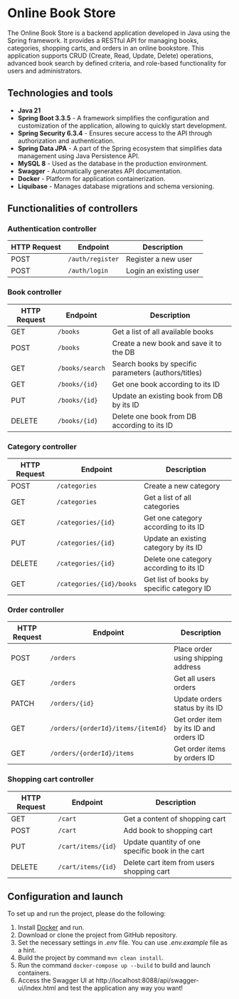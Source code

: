 # Online Book Store

The Online Book Store is a backend application developed in Java using the Spring framework.
It provides a RESTful API for managing books, categories, shopping carts, and orders in an online bookstore.
This application supports CRUD (Create, Read, Update, Delete) operations, advanced book search by defined criteria, and role-based functionality for users and administrators.

## Technologies and tools

- **Java 21**
- **Spring Boot 3.3.5** -
  A framework simplifies the configuration and customization of the application, allowing to quickly start development.
- **Spring Security 6.3.4** - Ensures secure access to the API through authorization and authentication.
- **Spring Data JPA** - A part of the Spring ecosystem that simplifies data management using Java Persistence API.
- **MySQL 8** - Used as the database in the production environment.
- **Swagger** - Automatically generates API documentation.
- **Docker** - Platform for application containerization.
- **Liquibase** - Manages database migrations and schema versioning.

## Functionalities of controllers
### Authentication controller
| HTTP Request | Endpoint         | Description            |
|--------------|------------------|------------------------|
| POST         | `/auth/register` | Register a new user    |
| POST         | `/auth/login`    | Login an existing user |

### Book controller
| HTTP Request | Endpoint        | Description                                          |
|--------------|-----------------|------------------------------------------------------|
| GET          | `/books`        | Get a list of all available books                    |
| POST         | `/books`        | Create a new book and save it to the DB              |
| GET          | `/books/search` | Search books by specific parameters (authors/titles) |
| GET          | `/books/{id}`   | Get one book according to its ID                     |
| PUT          | `/books/{id}`   | Update an existing book from DB by its ID            |
| DELETE       | `/books/{id} `  | Delete one book from DB according to its ID          |

### Category controller
| HTTP Request | Endpoint                 | Description                               |
|--------------|--------------------------|-------------------------------------------|
| POST         | `/categories`            | Create a new category                     |
| GET          | `/categories`            | Get a list of all categories              |
| GET          | `/categories/{id}`       | Get one category according to its ID      |
| PUT          | `/categories/{id}`       | Update an existing category by its ID     |
| DELETE       | `/categories/{id}`       | Delete one category according to its ID   |
| GET          | `/categories/{id}/books` | Get list of books by specific category ID |

### Order controller
| HTTP Request | Endpoint                           | Description                            |
|--------------|------------------------------------|----------------------------------------|
| POST         | `/orders`                          | Place order using shipping address     |
| GET          | `/orders`                          | Get all users orders                   |
| PATCH        | `/orders/{id}`                     | Update orders status by its ID         |
| GET          | `/orders/{orderId}/items/{itemId}` | Get order item by its ID and orders ID |
| GET          | `/orders/{orderId}/items`          | Get order items by orders ID           |

### Shopping cart controller
| HTTP Request | Endpoint           | Description                                      |
|--------------|--------------------|--------------------------------------------------|
| GET          | `/cart`            | Get a content of shopping cart                   |
| POST         | `/cart`            | Add book to shopping cart                        |
| PUT          | `/cart/items/{id}` | Update quantity of one specific book in the cart |
| DELETE       | `/cart/items/{id}` | Delete cart item from users shopping cart        |

## Configuration and launch

To set up and run the project, please do the following:
1. Install [Docker](https://www.docker.com/products/docker-desktop/) and run.
2. Download or clone the project from GitHub repository.
3. Set the necessary settings in *.env* file. You can use *.env.example* file as a hint.
4. Build the project by command `mvn clean install`.
5. Run the command `docker-compose up --build` to build and launch containers.
6. Access the Swagger UI at http://localhost:8088/api/swagger-ui/index.html and test the application any way you want!